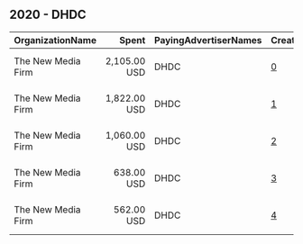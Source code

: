## 2020 - DHDC 
|OrganizationName|Spent|PayingAdvertiserNames|CreativeUrls|Impressions|Genders|AgeBrackets|CountryCodes|BillingAddresses|CandidateBallotInformation|
|:---|---:|:---|:---|---:|:---|:---|:---|:---|:---|
|The New Media Firm|2,105.00 USD|DHDC|[0](https://www.snap.com/political-ads/asset/1295aa642d016527eca5e7111c68a8ae86d68e2eec35a25300ff8c504e085859?mediaType=mp4)|256,032||18+|united states|"1730 Rhode Island Ave, NW Ste 213,Washington,20036,US"|Detroit Hispanic Development Council|
|The New Media Firm|1,822.00 USD|DHDC|[1](https://www.snap.com/political-ads/asset/ce9ab408bb95bb546a626835846b29b4efc9e1b616bdad450a2f1a61ae1c4791?mediaType=mp4)|239,787||18+|united states|"1730 Rhode Island Ave, NW Ste 213,Washington,20036,US"|Detroit Hispanic Development Council|
|The New Media Firm|1,060.00 USD|DHDC|[2](https://www.snap.com/political-ads/asset/159f366d12060bce2ce31b4ce94993165a673829e8dde26868705b09a0d42014?mediaType=mp4)|148,873||18+|united states|"1730 Rhode Island Ave, NW Ste 213,Washington,20036,US"|Detroit Hispanic Development Council|
|The New Media Firm|638.00 USD|DHDC|[3](https://www.snap.com/political-ads/asset/a4562f8c5eb452f1867530c8c56664c857bec4e5edaf065e3adcbcc333e33872?mediaType=mp4)|76,222||18+|united states|"1730 Rhode Island Ave, NW Ste 213,Washington,20036,US"|Detroit Hispanic Development Council|
|The New Media Firm|562.00 USD|DHDC|[4](https://www.snap.com/political-ads/asset/ef697639ffc13d96ebf0e9513031b9081ff766c0c42a24008df3e1be00de87e9?mediaType=mp4)|75,349||18+|united states|"1730 Rhode Island Ave, NW Ste 213,Washington,20036,US"|Detroit Hispanic Development Council|
